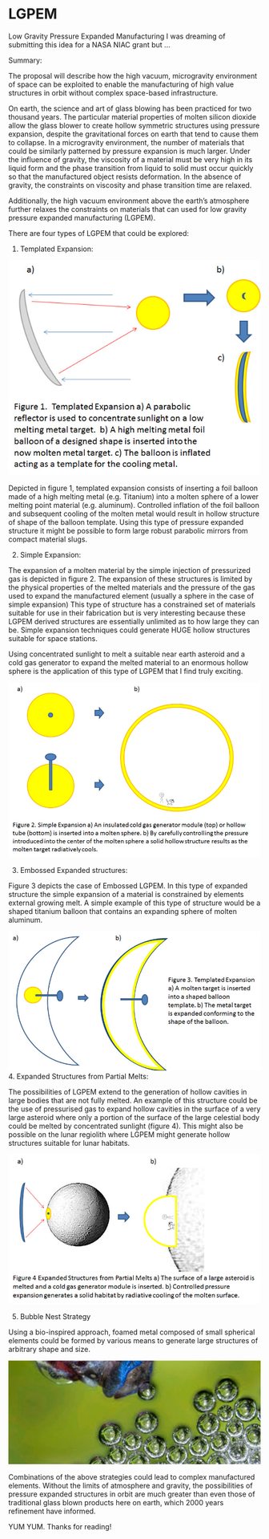 # LGPEM
Low Gravity Pressure Expanded Manufacturing
I was dreaming of submitting this idea for a NASA NIAC grant but ... 

Summary:  

  The proposal will describe how the high vacuum, microgravity environment of space can be exploited to enable the manufacturing of high value structures in orbit without complex space-based infrastructure.  

  On earth, the science and art of glass blowing has been practiced for two thousand years.  The particular material properties of molten silicon dioxide allow the glass blower to create hollow symmetric structures using pressure expansion, despite the gravitational forces on earth that tend to cause them to collapse.  In a microgravity environment, the number of materials that could be similarly patterned by pressure expansion is much larger.  Under the influence of gravity, the viscosity of a material must be very high in its liquid form and the phase transition from liquid to solid must occur quickly so that the manufactured object resists deformation.  In the absence of gravity, the constraints on viscosity and phase transition time are relaxed.  

  Additionally, the high vacuum environment above the earth’s atmosphere further relaxes the constraints on materials that can used for low gravity pressure expanded manufacturing (LGPEM).

  There are four types of LGPEM that could be explored:

  1. Templated Expansion:

![Figure1](./images/Figure1.jpg)

Depicted in figure 1, templated expansion consists of inserting a foil balloon made of a high melting metal (e.g. Titanium) into a molten sphere of a lower melting point material (e.g. aluminum).  Controlled inflation of the foil balloon and subsequent cooling of the molten metal would result in hollow structure of shape of the balloon template.  Using this type of pressure expanded structure it might be possible to form large robust parabolic mirrors from compact material slugs.


  2. Simple Expansion:

The expansion of a molten material by the simple injection of pressurized gas is depicted in figure 2.  The expansion of these structures is limited by the physical properties of the melted materials and the pressure of the gas used to expand the manufactured element (usually a sphere in the case of simple expansion)  This type of structure has a constrained set of materials suitable for use in their fabrication but is very interesting because these LGPEM derived structures are essentially unlimited as to how large they can be.  Simple expansion techniques could generate HUGE hollow structures suitable for space stations.

  Using concentrated sunlight to melt a suitable near earth asteroid and a cold gas generator to expand the melted material to an enormous hollow sphere is the application of this type of LGPEM that I find truly exciting.

![Figure2](./images/Figure2.jpg)

  3. Embossed Expanded structures:

Figure 3 depicts the case of Embossed LGPEM.  In this type of expanded structure the simple expansion of a material is constrained by elements external growing melt.  A simple example of this type of structure would be a shaped titanium balloon that contains an expanding sphere of molten aluminum.


![Figure3](./images/figure3.jpg)
  4.  Expanded Structures from Partial Melts:

The possibilities of LGPEM extend to the generation of hollow cavities in large bodies that are not fully melted.  An example of this structure could be the use of pressurised gas to expand hollow cavities in the surface of a very large asteroid where only a portion of the surface of the large celestial body could be melted by concentrated sunlight (figure 4).  This might also be possible on the lunar regiolith where LGPEM might generate hollow structures suitable for lunar habitats.


![Figure4](./images/figure4.jpg)

  5. Bubble Nest Strategy

Using a bio-inspired approach, foamed metal composed of small spherical elements could be formed by various means to generate large structures of arbitrary shape and size.

![Figure5](./images/figure5.jpg)


Combinations of the above strategies could lead to complex manufactured elements.  Without the limits of atmosphere and gravity,  the possibilities of pressure expanded structures in orbit are much greater than even those of traditional glass blown products here on earth, which 2000 years refinement have informed.  

YUM YUM.
Thanks for reading!
